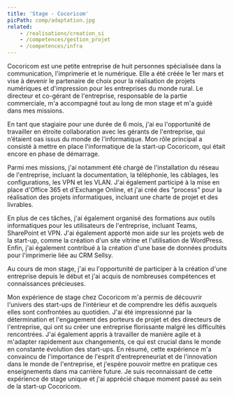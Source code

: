 ```yaml
---
title: 'Stage - Cocoricom'
picPath: comp/adaptation.jpg
related:
    - /realisations/creation_si
    - /competences/gestion_projet
    - /competences/infra
---
```


Cocoricom est une petite entreprise de huit personnes spécialisée dans la communication, l'imprimerie et le numérique. Elle a été créée le 1er mars et vise à devenir le partenaire de choix pour la réalisation de projets numériques et d'impression pour les entreprises du monde rural. Le directeur et co-gérant de l'entreprise, responsable de la partie commerciale, m'a accompagné tout au long de mon stage et m'a guidé dans mes missions.

En tant que stagiaire pour une durée de 6 mois, j'ai eu l'opportunité de travailler en étroite collaboration avec les gérants de l'entreprise, qui n’étaient oas issus du monde de l'informatique. Mon rôle principal a consisté à mettre en place l'informatique de la start-up Cocoricom, qui était encore en phase de démarrage.

Parmi mes missions, j'ai notamment été chargé de l'installation du réseau de l'entreprise, incluant la documentation, la téléphonie, les câblages, les configurations, les VPN et les VLAN. J'ai également participé à la mise en place d'Office 365 et d'Exchange Online, et j'ai créé des "process" pour la réalisation des projets informatiques, incluant une charte de projet et des livrables.

En plus de ces tâches, j'ai également organisé des formations aux outils informatiques pour les utilisateurs de l'entreprise, incluant Teams, SharePoint et VPN. J'ai également apporté mon aide sur les projets web de la start-up, comme la création d'un site vitrine et l'utilisation de WordPress. Enfin, j'ai également contribué à la création d'une base de données produits pour l'imprimerie liée au CRM Sellsy.

Au cours de mon stage, j'ai eu l'opportunité de participer à la création d'une entreprise depuis le début et j'ai acquis de nombreuses compétences et connaissances précieuses.

Mon expérience de stage chez Cocoricom m'a permis de découvrir l'univers des start-ups de l'intérieur et de comprendre les défis auxquels elles sont confrontées au quotidien. J'ai été impressionné par la détermination et l'engagement des porteurs de projet et des directeurs de l'entreprise, qui ont su créer une entreprise florissante malgré les difficultés rencontrées. J'ai également appris à travailler de manière agile et à m'adapter rapidement aux changements, ce qui est crucial dans le monde en constante évolution des start-ups. En résumé, cette expérience m'a convaincu de l'importance de l'esprit d'entrepreneuriat et de l'innovation dans le monde de l'entreprise, et j'espère pouvoir mettre en pratique ces enseignements dans ma carrière future.
Je suis reconnaissant de cette expérience de stage unique et j'ai apprécié chaque moment passé au sein de la start-up Cocoricom.
